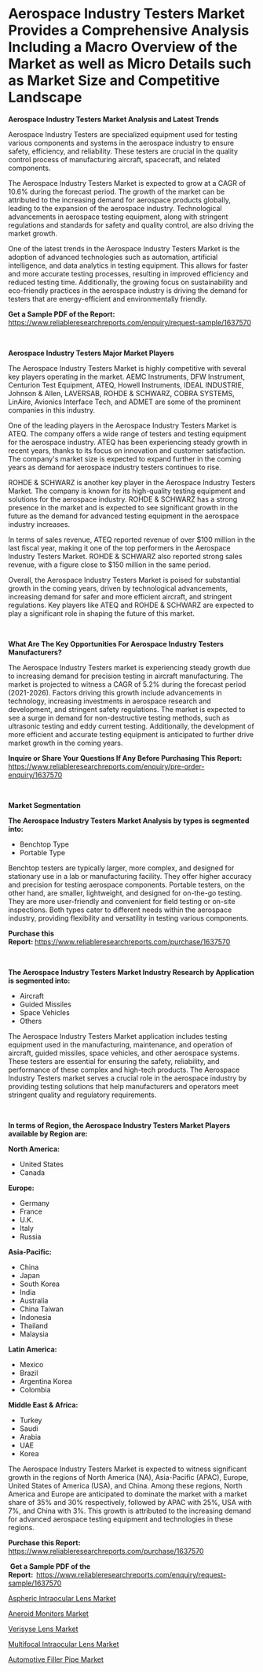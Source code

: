 <p><h1>Aerospace Industry Testers Market Provides a Comprehensive Analysis Including a Macro Overview of the Market as well as Micro Details such as Market Size and Competitive Landscape</h1></p><p><strong>Aerospace Industry Testers Market Analysis and Latest Trends</strong></p>
<p><p>Aerospace Industry Testers are specialized equipment used for testing various components and systems in the aerospace industry to ensure safety, efficiency, and reliability. These testers are crucial in the quality control process of manufacturing aircraft, spacecraft, and related components.</p><p>The Aerospace Industry Testers Market is expected to grow at a CAGR of 10.6% during the forecast period. The growth of the market can be attributed to the increasing demand for aerospace products globally, leading to the expansion of the aerospace industry. Technological advancements in aerospace testing equipment, along with stringent regulations and standards for safety and quality control, are also driving the market growth.</p><p>One of the latest trends in the Aerospace Industry Testers Market is the adoption of advanced technologies such as automation, artificial intelligence, and data analytics in testing equipment. This allows for faster and more accurate testing processes, resulting in improved efficiency and reduced testing time. Additionally, the growing focus on sustainability and eco-friendly practices in the aerospace industry is driving the demand for testers that are energy-efficient and environmentally friendly.</p></p>
<p><strong>Get a Sample PDF of the Report:&nbsp;</strong> <a href="https://www.reliableresearchreports.com/enquiry/request-sample/1637570">https://www.reliableresearchreports.com/enquiry/request-sample/1637570</a></p>
<p>&nbsp;</p>
<p><strong>Aerospace Industry Testers Major Market Players</strong></p>
<p><p>The Aerospace Industry Testers Market is highly competitive with several key players operating in the market. AEMC Instruments, DFW Instrument, Centurion Test Equipment, ATEQ, Howell Instruments, IDEAL INDUSTRIE, Johnson & Allen, LAVERSAB, ROHDE & SCHWARZ, COBRA SYSTEMS, LinAire, Avionics Interface Tech, and ADMET are some of the prominent companies in this industry. </p><p>One of the leading players in the Aerospace Industry Testers Market is ATEQ. The company offers a wide range of testers and testing equipment for the aerospace industry. ATEQ has been experiencing steady growth in recent years, thanks to its focus on innovation and customer satisfaction. The company's market size is expected to expand further in the coming years as demand for aerospace industry testers continues to rise.</p><p>ROHDE & SCHWARZ is another key player in the Aerospace Industry Testers Market. The company is known for its high-quality testing equipment and solutions for the aerospace industry. ROHDE & SCHWARZ has a strong presence in the market and is expected to see significant growth in the future as the demand for advanced testing equipment in the aerospace industry increases.</p><p>In terms of sales revenue, ATEQ reported revenue of over $100 million in the last fiscal year, making it one of the top performers in the Aerospace Industry Testers Market. ROHDE & SCHWARZ also reported strong sales revenue, with a figure close to $150 million in the same period.</p><p>Overall, the Aerospace Industry Testers Market is poised for substantial growth in the coming years, driven by technological advancements, increasing demand for safer and more efficient aircraft, and stringent regulations. Key players like ATEQ and ROHDE & SCHWARZ are expected to play a significant role in shaping the future of this market.</p></p>
<p>&nbsp;</p>
<p><strong>What Are The Key Opportunities For Aerospace Industry Testers Manufacturers?</strong></p>
<p><p>The Aerospace Industry Testers market is experiencing steady growth due to increasing demand for precision testing in aircraft manufacturing. The market is projected to witness a CAGR of 5.2% during the forecast period (2021-2026). Factors driving this growth include advancements in technology, increasing investments in aerospace research and development, and stringent safety regulations. The market is expected to see a surge in demand for non-destructive testing methods, such as ultrasonic testing and eddy current testing. Additionally, the development of more efficient and accurate testing equipment is anticipated to further drive market growth in the coming years.</p></p>
<p><strong>Inquire or Share Your Questions If Any Before Purchasing This Report:</strong> <a href="https://www.reliableresearchreports.com/enquiry/pre-order-enquiry/1637570">https://www.reliableresearchreports.com/enquiry/pre-order-enquiry/1637570</a></p>
<p>&nbsp;</p>
<p><strong>Market Segmentation</strong></p>
<p><strong>The Aerospace Industry Testers Market Analysis by types is segmented into:</strong></p>
<p><ul><li>Benchtop Type</li><li>Portable Type</li></ul></p>
<p><p>Benchtop testers are typically larger, more complex, and designed for stationary use in a lab or manufacturing facility. They offer higher accuracy and precision for testing aerospace components. Portable testers, on the other hand, are smaller, lightweight, and designed for on-the-go testing. They are more user-friendly and convenient for field testing or on-site inspections. Both types cater to different needs within the aerospace industry, providing flexibility and versatility in testing various components.</p></p>
<p><strong>Purchase this Report:&nbsp;</strong><a href="https://www.reliableresearchreports.com/purchase/1637570">https://www.reliableresearchreports.com/purchase/1637570</a></p>
<p>&nbsp;</p>
<p><strong>The Aerospace Industry Testers Market Industry Research by Application is segmented into:</strong></p>
<p><ul><li>Aircraft</li><li>Guided Missiles</li><li>Space Vehicles</li><li>Others</li></ul></p>
<p><p>The Aerospace Industry Testers Market application includes testing equipment used in the manufacturing, maintenance, and operation of aircraft, guided missiles, space vehicles, and other aerospace systems. These testers are essential for ensuring the safety, reliability, and performance of these complex and high-tech products. The Aerospace Industry Testers market serves a crucial role in the aerospace industry by providing testing solutions that help manufacturers and operators meet stringent quality and regulatory requirements.</p></p>
<p>&nbsp;</p>
<p><strong>In terms of Region, the Aerospace Industry Testers Market Players available by Region are:</strong></p>
<p>
    <p> <strong> North America: </strong>
        <ul>
            <li>United States</li>
            <li>Canada</li>
        </ul>
        </p> 
    <p> <strong> Europe: </strong>
        <ul>
            <li>Germany</li>
            <li>France</li>
            <li>U.K.</li>
            <li>Italy</li>
            <li>Russia</li>
        </ul>
        </p> 
    <p> <strong> Asia-Pacific: </strong>
        <ul>
            <li>China</li>
            <li>Japan</li>
            <li>South Korea</li>
            <li>India</li>
            <li>Australia</li>
            <li>China Taiwan</li>
            <li>Indonesia</li>
            <li>Thailand</li>
            <li>Malaysia</li>
        </ul>
        </p> 
    <p> <strong> Latin America: </strong>
        <ul>
            <li>Mexico</li>
            <li>Brazil</li>
            <li>Argentina Korea</li>
            <li>Colombia</li>
        </ul>
        </p> 
    <p> <strong> Middle East & Africa: </strong>
        <ul>
            <li>Turkey</li>
            <li>Saudi</li>
            <li>Arabia</li>
            <li>UAE</li>
            <li>Korea</li>
        </ul>
    </p>
    </p>
<p><p>The Aerospace Industry Testers Market is expected to witness significant growth in the regions of North America (NA), Asia-Pacific (APAC), Europe, United States of America (USA), and China. Among these regions, North America and Europe are anticipated to dominate the market with a market share of 35% and 30% respectively, followed by APAC with 25%, USA with 7%, and China with 3%. This growth is attributed to the increasing demand for advanced aerospace testing equipment and technologies in these regions.</p></p>
<p><strong>Purchase this Report: </strong><a href="https://www.reliableresearchreports.com/purchase/1637570">https://www.reliableresearchreports.com/purchase/1637570</a></p>
<p>&nbsp;<strong>Get a Sample PDF of the Report:&nbsp;&nbsp;</strong><a href="https://www.reliableresearchreports.com/enquiry/request-sample/1637570">https://www.reliableresearchreports.com/enquiry/request-sample/1637570</a></p>
<p><strong></strong></p>
<p><p><a href="https://medium.com/@luispacocha/aspheric-intraocular-lens-market-trends-forecast-and-competitive-analysis-to-2031-4a43576bf4ac">Aspheric Intraocular Lens Market</a></p><p><a href="https://medium.com/@dinafritsch/aneroid-monitors-market-size-and-market-trends-complete-industry-overview-2024-to-2031-08799ec7b020">Aneroid Monitors Market</a></p><p><a href="https://medium.com/@luispacocha/verisyse-lens-market-size-and-market-trends-complete-industry-overview-2024-to-2031-67108f8f0e04">Verisyse Lens Market</a></p><p><a href="https://medium.com/@seanhunt765/multifocal-intraocular-lens-market-size-and-market-trends-complete-industry-overview-2024-to-2031-e1f2d5473e21">Multifocal Intraocular Lens Market</a></p><p><a href="https://github.com/marloy8/Market-Research-Report-List-3/blob/main/automotive-filler-pipe-market.md">Automotive Filler Pipe Market</a></p></p>